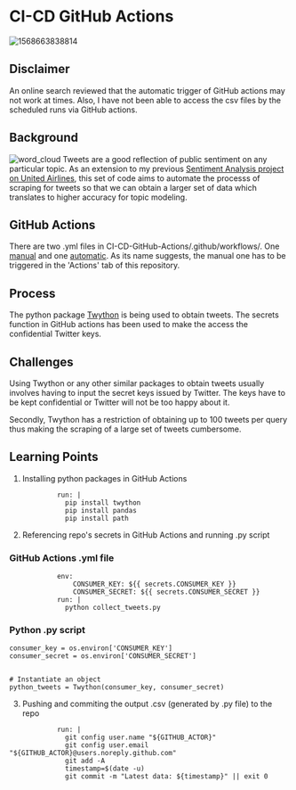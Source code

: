 # CI-CD GitHub Actions

![1568663838814](https://user-images.githubusercontent.com/49676161/125658541-34f01210-12de-4dd5-a69a-ecebe49402c0.png)

## Disclaimer 
An online search reviewed that the automatic trigger of GitHub actions may not work at times. Also, I have not been able to access the csv files by the scheduled runs via GitHub actions. 

## Background
![word_cloud](https://user-images.githubusercontent.com/49676161/125658667-3f0f57a8-025d-4535-84c6-501127d75961.png)
Tweets are a good reflection of public sentiment on any particular topic. As an extension to my previous [Sentiment Analysis project on United Airlines](https://github.com/kenneth-cheong/Airlines-Tweets-Sentiment-Analysis), this set of code aims to automate the processs of scraping for tweets so that we can obtain a larger set of data which translates to higher accuracy for topic modeling. 

## GitHub Actions
There are two .yml files in CI-CD-GitHub-Actions/.github/workflows/. One [manual](https://github.com/kenneth-cheong/CI-CD-GitHub-Actions/blob/main/.github/workflows/collect-manual.yml) and one [automatic](https://github.com/kenneth-cheong/CI-CD-GitHub-Actions/blob/main/.github/workflows/collect-auto.yml). As its name suggests, the manual one has to be triggered in the 'Actions' tab of this repository. 

## Process 
The python package [Twython](https://twython.readthedocs.io/en/latest/) is being used to obtain tweets. The secrets function in GitHub actions has been used to make the access the confidential Twitter keys.

## Challenges
Using Twython or any other similar packages to obtain tweets usually involves having to input the secret keys issued by Twitter. The keys have to be kept confidential or Twitter will not be too happy about it. 

Secondly, Twython has a restriction of obtaining up to 100 tweets per query thus making the scraping of a large set of tweets cumbersome. 

## Learning Points
1) Installing python packages in GitHub Actions
``` - name: setup dependencies
            run: |
              pip install twython
              pip install pandas
              pip install path
```
2) Referencing repo's secrets in GitHub Actions and running .py script
### GitHub Actions .yml file
```          - name: execute py script # run the run.py to get the latest data
            env: 
                CONSUMER_KEY: ${{ secrets.CONSUMER_KEY }}
                CONSUMER_SECRET: ${{ secrets.CONSUMER_SECRET }}
            run: |
              python collect_tweets.py
```
### Python .py script
```
consumer_key = os.environ['CONSUMER_KEY']
consumer_secret = os.environ['CONSUMER_SECRET']
                          
    
# Instantiate an object
python_tweets = Twython(consumer_key, consumer_secret)
```
3) Pushing and commiting the output .csv (generated by .py file) to the repo
```          - name: Commit and push if it changed
            run: |
              git config user.name "${GITHUB_ACTOR}"
              git config user.email "${GITHUB_ACTOR}@users.noreply.github.com"
              git add -A
              timestamp=$(date -u)
              git commit -m "Latest data: ${timestamp}" || exit 0
```
